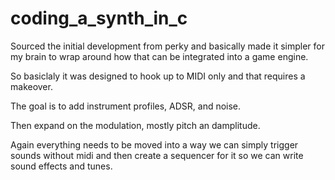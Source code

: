 # coding_a_synth_in_c
Sourced the initial development from perky and basically made it simpler for my brain to wrap around how that can be integrated into a game engine.

So basiclaly it was designed to hook up to MIDI only and that requires a makeover.

The goal is to add instrument profiles, ADSR, and noise.

Then expand on the modulation, mostly pitch an damplitude.

Again everything needs to be moved into a way we can simply trigger sounds without midi and then create a sequencer for it so we can write sound effects and tunes.

